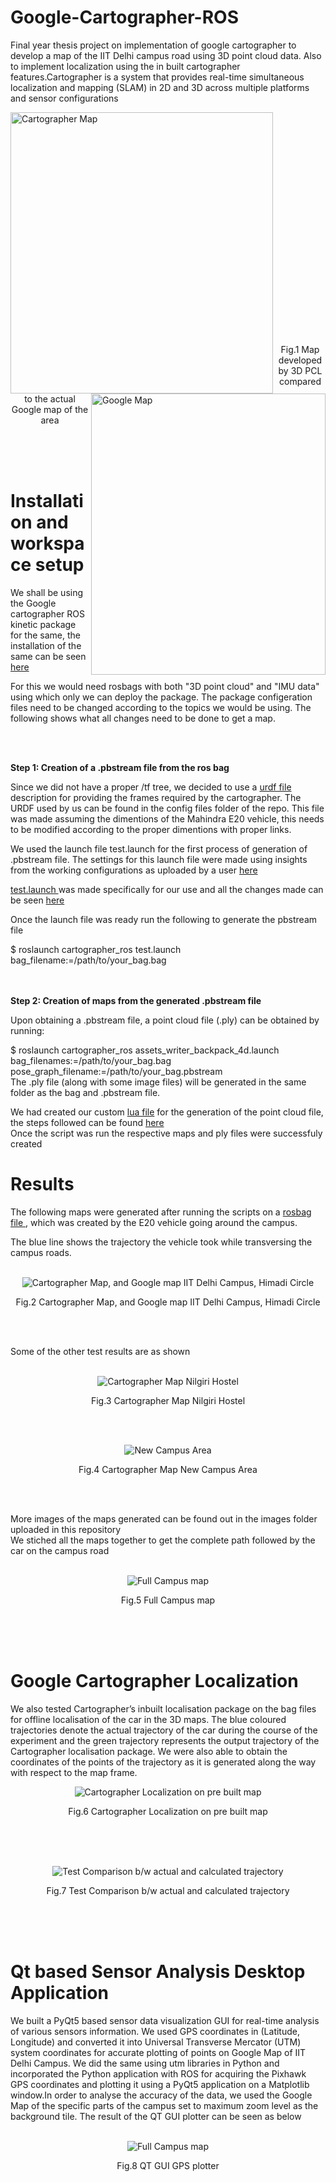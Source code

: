 # Google-Cartographer-ROS
Final year thesis project on implementation of google cartographer to develop a map of the IIT Delhi campus road using 3D point cloud data. Also to implement localization using the in built cartographer features.Cartographer is a system that provides real-time simultaneous localization and mapping (SLAM) in 2D and 3D across multiple platforms and sensor configurations


<p><img align ="left" src="https://github.com/dhruvtalwar18/Google-Cartographer-ROS/blob/main/Images/Test_1/test_1_xy.png" title="Cartographer Map" width = "420" height = "450" ><img align ="right" src="https://github.com/dhruvtalwar18/Google-Cartographer-ROS/blob/main/Images/Test_1/Google_img'.png" title="Google Map" width = "375" height = "450" ></p><br><br><br><br><br><br><br><br>
<br><br><br><br><br><br><br><br><br><br><br><br><br>
<p align="center">Fig.1 Map developed by 3D PCL compared to the actual Google map of the area</p><br>
<br><br>


<b><h1>Installation and workspace setup</h1></b>

We shall be using the Google cartographer ROS kinetic package for the same, the installation of the same can be seen <a href="https://google-cartographer-ros.readthedocs.io/en/latest/compilation.html">here </a>

For this we would need rosbags with both "3D point cloud" and "IMU data" using which only we can deploy the package. The package configeration files need to be changed according to the topics we would be using. The following shows what all changes need to be done to get a map. 

<br><br>

<b>Step 1: Creation of a .pbstream file from the ros bag </b>

Since we did not have a proper /tf tree, we decided to use a <a href="https://github.com/dhruvtalwar18/Google-Cartographer-ROS/blob/main/Config_files/backpack_3d.urdf">urdf file</a>  description for providing the frames required by the cartographer. The URDF used by us can be found in the config files folder of the repo. This file was made assuming the dimentions of the Mahindra E20 vehicle, this needs to be modified according to the proper dimentions with proper links. 

We used the launch file test.launch for the first process of generation of .pbstream file. The settings for this launch file were made using insights from the working configurations as uploaded by a user <a href="https://drive.google.com/file/d/0B1KZT92BcdVNaHdkZVp5bkI0WDQ/view?resourcekey=0-n3jnlkSym2P7Hx3RLsqQJw">here</a>

<a href="https://github.com/dhruvtalwar18/Google-Cartographer-ROS/blob/main/Config_files/test.launch">test.launch </a> was made specifically for our use and all the changes made can be seen <a href="https://github.com/dhruvtalwar18/Google-Cartographer-ROS/blob/main/Config_files/Launch_file_edits.docx">here </a>


Once the launch file was ready run the following to generate the pbstream file

$ roslaunch cartographer_ros test.launch bag_filename:=/path/to/your_bag.bag \
<br><br>



<b> Step 2: Creation of maps from the generated .pbstream file </b>

Upon obtaining a .pbstream file, a point cloud file (.ply) can be obtained by running:

$ roslaunch cartographer_ros assets_writer_backpack_4d.launch bag_filenames:=/path/to/your_bag.bag pose_graph_filename:=/path/to/your_bag.pbstream\
The .ply file (along with some image files) will be generated in the same folder as the bag and .pbstream file.

We had created our custom  <a href="https://github.com/dhruvtalwar18/Google-Cartographer-ROS/blob/main/Config_files/assets_writer_backpack_4d.lua">lua file</a> for the generation of the point cloud file, the steps followed can be found <a href="https://github.com/dhruvtalwar18/Google-Cartographer-ROS/blob/main/Config_files/Lua_file_updates.docx">here </a> 
<br>
Once the script was run the respective maps and ply files were successfuly created

<b><h1>Results</h1></b>

The following maps were generated after running the scripts on a <a href="https://drive.google.com/drive/folders/1gcnSY-3-MtDLCSeKLohcuVjIYoow_NfD?usp=sharing">rosbag file </a>, which was created by the E20 vehicle going around the campus.

The blue line shows the trajectory the vehicle took while transversing the campus roads.
<br><br>

<p align="center"><img src="https://github.com/dhruvtalwar18/Google-Cartographer-ROS/blob/main/Images/Test_2/combined_test_2.png" title="Cartographer Map, and Google map IIT Delhi Campus, Himadi Circle"></p>

<p align="center">Fig.2 Cartographer Map, and Google map IIT Delhi Campus, Himadi Circle </p>

<br><br>

Some of the other test results are as shown <br><br>

<p align="center"><img src="https://github.com/dhruvtalwar18/Google-Cartographer-ROS/blob/main/Images/Other%20tests/output5_2.bag_xray_xy_all.png" title="Cartographer Map Nilgiri Hostel"></p>
<p align="center"> Fig.3 Cartographer Map Nilgiri Hostel </p>
<br><br>


<p align="center"><img src="https://github.com/dhruvtalwar18/Google-Cartographer-ROS/blob/main/Images/Other%20tests/output_6.bag_xray_xy_all.png" title="New Campus Area"></p>
<p align="center"> Fig.4 Cartographer Map New Campus Area </p>

<br><br>

More images of the maps generated can be found out in the images folder uploaded in this repository\
We stiched all the maps together to get the complete path followed by the car on the campus road
<br><br>

<p align="center"><img src="https://github.com/dhruvtalwar18/Google-Cartographer-ROS/blob/main/Images/Other%20tests/Full%20map.png" title="Full Campus map "></p>
<p align="center"> Fig.5 Full Campus map </p>
<br><br><br>


<b><h1>Google Cartographer Localization</h1></b>

We also tested Cartographer’s inbuilt localisation package on the bag files for offline
localisation of the car in the 3D maps. The blue coloured trajectories denote the actual
trajectory of the car during the course of the experiment and the green trajectory
represents the output trajectory of the Cartographer localisation package. We were also
able to obtain the coordinates of the points of the trajectory as it is generated along the
way with respect to the map frame.

<p align="center"><img src="https://github.com/dhruvtalwar18/Google-Cartographer-ROS/blob/main/Images/Cartographer_localization.gif" title="Cartographer Localization on pre built map "></p>
<p align="center"> Fig.6 Cartographer Localization on pre built map </p>
<br><br><br>

<p align="center"><img src="https://github.com/dhruvtalwar18/Google-Cartographer-ROS/blob/main/Images/Localization_2.PNG" title="Test Comparison b/w actual and calculated trajectory "></p>
<p align="center"> Fig.7 Test Comparison b/w actual and calculated trajectory </p>
<br><br><br>



<b><h1>Qt based Sensor Analysis Desktop Application</h1></b>

We built a PyQt5 based sensor data visualization GUI for real-time analysis of various
sensors information. We used GPS coordinates in (Latitude, Longitude) and converted it
into Universal Transverse Mercator (UTM) system coordinates for accurate plotting of
points on Google Map of IIT Delhi Campus. We did the same using utm libraries in Python
and incorporated the Python application with ROS for acquiring the Pixhawk GPS
coordinates and plotting it using a PyQt5 application on a Matplotlib window.In order to analyse the accuracy of the data, we used the Google
Map of the specific parts of the campus set to maximum zoom level as the background tile.
The result of the QT GUI plotter can be seen as below
<br><br>

<p align="center"><img src="https://github.com/dhruvtalwar18/Google-Cartographer-ROS/blob/main/QT_GPS_GUI/QT_Simulation.gif" title="Full Campus map "></p>
<p align="center"> Fig.8  QT GUI GPS plotter </p>
<br><br><br>







